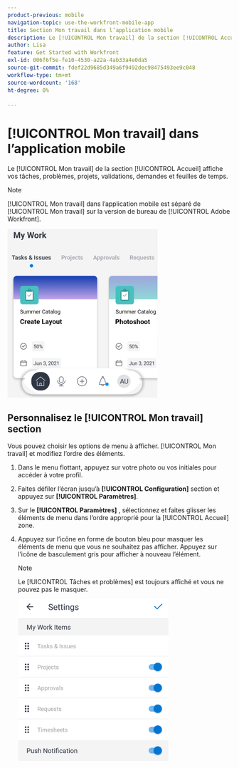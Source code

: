 ```yaml
---
product-previous: mobile
navigation-topic: use-the-workfront-mobile-app
title: Section Mon travail dans l’application mobile
description: Le [!UICONTROL Mon travail] de la section [!UICONTROL Accueil] affiche vos tâches, problèmes, projets, validations, demandes et feuilles de temps.
author: Lisa
feature: Get Started with Workfront
exl-id: 006f6f5e-fe10-4530-a22a-4ab33a4e0da5
source-git-commit: fdef22d9685d349a6f9492dec98475493ee9c048
workflow-type: tm+mt
source-wordcount: '168'
ht-degree: 0%

---
```


# [!UICONTROL Mon travail] dans l’application mobile

Le [!UICONTROL Mon travail] de la section [!UICONTROL Accueil] affiche vos tâches, problèmes, projets, validations, demandes et feuilles de temps.

>[!NOTE]
>
>[!UICONTROL Mon travail] dans l’application mobile est séparé de [!UICONTROL Mon travail] sur la version de bureau de [!UICONTROL Adobe Workfront].

![](assets/home-myworksection-338x379.png)

## Personnalisez le [!UICONTROL Mon travail] section

Vous pouvez choisir les options de menu à afficher. [!UICONTROL Mon travail] et modifiez l’ordre des éléments.

1. Dans le menu flottant, appuyez sur votre photo ou vos initiales pour accéder à votre profil.
1. Faites défiler l’écran jusqu’à **[!UICONTROL Configuration]** section et appuyez sur **[!UICONTROL Paramètres]**.
1. Sur le **[!UICONTROL Paramètres]** , sélectionnez et faites glisser les éléments de menu dans l’ordre approprié pour la [!UICONTROL Accueil] zone.
1. Appuyez sur l’icône en forme de bouton bleu pour masquer les éléments de menu que vous ne souhaitez pas afficher. Appuyez sur l’icône de basculement gris pour afficher à nouveau l’élément.

   >[!NOTE]
   >
   >Le [!UICONTROL Tâches et problèmes] est toujours affiché et vous ne pouvez pas le masquer.

   ![](assets/mobile-settings-338x366.png)
